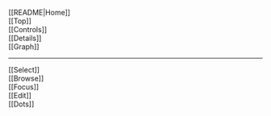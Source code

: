[[README|Home]]  
[[Top]]  
[[Controls]]  
[[Details]]  
[[Graph]]  

---
[[Select]]  
[[Browse]]  
[[Focus]]  
[[Edit]]  
[[Dots]]  

